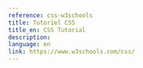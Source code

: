 ```yaml
---
reference: css-w3schools
title: Tutoriel CSS
title_en: CSS Tutorial
description:
language: en
link: https://www.w3schools.com/css/
---
```

